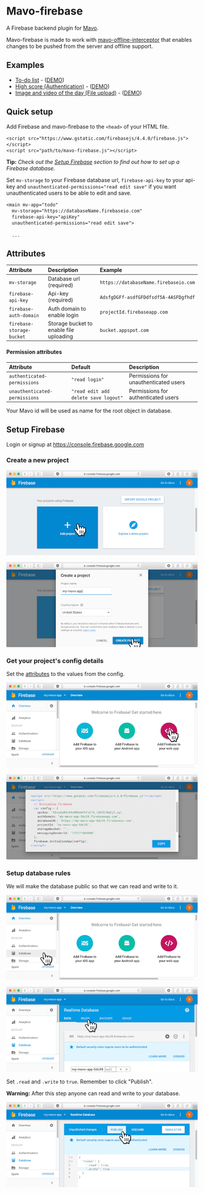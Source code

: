 # Mavo-firebase

A Firebase backend plugin for [Mavo](https://mavo.io).

Mavo-firebase is made to work with [mavo-offline-interceptor](https://github.com/valterkraemer/mavo-offline-interceptor) that enables changes to be pushed from the server and offline support.

## Examples

- [To-do list](https://github.com/valterkraemer/mavo-firebase/tree/master/examples/todo) - ([DEMO](https://valterkraemer.github.io/mavo-firebase/examples/todo/))
- [High score (Authentication)](https://github.com/valterkraemer/mavo-firebase/tree/master/examples/authentication) - ([DEMO](https://valterkraemer.github.io/mavo-firebase/examples/authentication/))
- [Image and video of the day (File upload)](https://github.com/valterkraemer/mavo-firebase/tree/master/examples/file-storage) - ([DEMO](https://valterkraemer.github.io/mavo-firebase/examples/file-storage/))

## Quick setup

Add Firebase and mavo-firebase to the `<head>` of your HTML file.

    <script src="https://www.gstatic.com/firebasejs/4.4.0/firebase.js"></script>
    <script src="path/to/mavo-firebase.js"></script>

**Tip:** *Check out the [Setup Firebase](#setup-firebase) section to find out how to set up a Firebase database.*

Set `mv-storage` to your Firebase database url, `firebase-api-key` to your api-key and `unauthenticated-permissions="read edit save"` if you want unauthenticated users to be able to edit and save.

```
<main mv-app="todo"
  mv-storage="https://databaseName.firebaseio.com"
  firebase-api-key="apiKey"
  unauthenticated-permissions="read edit save">

  ...
```

## Attributes

| Attribute                     | Description                             | Example                               |
|:------------------------------|:--------------------------------------- |:------------------------------------- |
| `mv-storage`                  | Database url (required)                 | `https://databaseName.firebaseio.com` |
| `firebase-api-key`            | Api-key (required)                      | `AdsfgDGFf-asdfGFDdfsdf5A-4ASFDgfhdf` |
| `firebase-auth-domain`        | Auth domain to enable login             | `projectId.firebaseapp.com`           |
| `firebase-storage-bucket`     | Storage bucket to enable file uploading | `bucket.appspot.com`                  |

#### Permission attributes

| Attribute                     | Default                                 | Description                           |
|:----------------------------- |:--------------------------------------- |:------------------------------------- |
| `authenticated-permissions`   | `"read login"`                          | Permissions for unauthenticated users |
| `unauthenticated-permissions` | `"read edit add delete save logout"`    | Permissions for authenticated users   |

Your Mavo id will be used as name for the root object in database.

## Setup Firebase

Login or signup at https://console.firebase.google.com

### Create a new project

![1-add-project](assets/images/1-add-project.png "Add project")

![2-create-project](assets/images/2-create-project.png "Create project")

### Get your project's config details

Set the [attributes](#attributes) to the values from the config.

![3-add-firebase-to-your-web-app](assets/images/3-add-firebase-to-your-web-app.png "Add firebase to your web app")

![4-view-config](assets/images/4-view-config.png "View config")

### Setup database rules

We will make the database public so that we can read and write to it.

![5-go-to-database](assets/images/5-go-to-database.png "Go to database")

![6-go-to-rules](assets/images/6-go-to-rules.png "Go to rules")

Set `.read` and `.write` to `true`. Remember to click "Publish".

**Warning:** After this step anyone can read and write to your database.

![7-edit-rules](assets/images/7-edit-rules.png "Edit rules")
